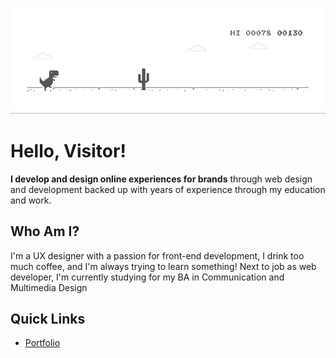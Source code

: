 ![image](https://github.com/Amarcian/Amarcian/blob/master/dino.gif)

# Hello, Visitor!

**I develop and design online experiences for brands** 
through web design and development backed up with years of experience through my education and work.

## Who Am I?
I'm a UX designer with a passion for front-end development, I drink too much coffee, and I'm always trying to learn something!
Next to job as web developer, I'm currently studying for my BA in Communication and Multimedia Design

## Quick Links

* [Portfolio](http://daisytammer.com/)
